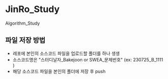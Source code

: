 # JinRo_Study
Algorithm_Study

## 파일 저장 방법
- 레포에 본인의 소스코드 파일을 업로드할 폴더를 하나 생생
- 소스코드명은 "스터디날자_Bakejoon or SWEA_문제번호" (ex: 230725_B_1111
 )
- 해당 소스코드 파일을 본인의 폴더에 저장 후 push